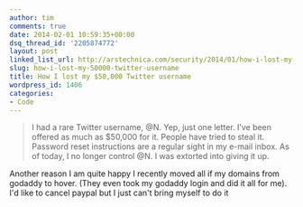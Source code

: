 ```yaml
---
author: tim
comments: true
date: 2014-02-01 10:59:35+00:00
dsq_thread_id: '2205874772'
layout: post
linked_list_url: http://arstechnica.com/security/2014/01/how-i-lost-my-50000-twitter-username/
slug: how-i-lost-my-50000-twitter-username
title: How I lost my $50,000 Twitter username
wordpress_id: 1406
categories:
- Code
---
```


> I had a rare Twitter username, @N. Yep, just one letter. I’ve been offered
as much as $50,000 for it. People have tried to steal it. Password reset
instructions are a regular sight in my e-mail inbox. As of today, I no longer
control @N. I was extorted into giving it up.

Another reason I am quite happy I recently moved all if my domains from
godaddy to hover. (They even took my godaddy login and did it all for me). I'd
like to cancel paypal but I just can't bring myself to do it

